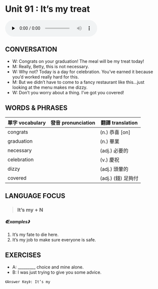 # Unit 91 : It’s my treat

<audio controls preload="none">
  <source src="https://channelplus.ner.gov.tw/api/audio/5ad2e63af95e3500064f4354">
</audio>

## CONVERSATION
* W: Congrats on your graduation! The meal will be my treat today! 
* M: Really, Betty, this is not necessary. 
* W: Why not? Today is a day for celebration. You’ve earned it because you’d worked really hard for this. 
* M: But we didn’t have to come to a fancy restaurant like this…just looking at the menu makes me dizzy. 
* W: Don’t you worry about a thing. I’ve got you covered!

## WORDS & PHRASES
單字 vocabulary|發音 pronunciation|翻譯 translation
---|---|---
congrats||(n.) 恭喜 [on]
graduation||(n.) 畢業
necessary||(adj.) 必要的
celebration||(v.) 慶祝
dizzy||(adj.) 頭暈的
covered||(adj.) (錢) 足夠付

## LANGUAGE FOCUS 
> <h3>It’s my + N</h3>

##### 《Examples》
1. It’s my fate to die here.
2. It’s my job to make sure everyone is safe.

## EXERCISES 
* A: _________ choice and mine alone.
* B: I was just trying to give you some advice.

`《Answer Key》: It’s my`